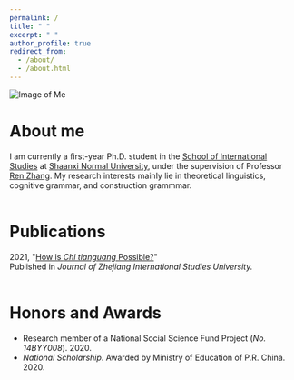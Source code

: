 ```yaml
---
permalink: /
title: " "
excerpt: " "
author_profile: true
redirect_from: 
  - /about/
  - /about.html
---
```

![Image of Me](https://hongjie-fu.github.io/images/grad.jpeg) 

# About me
I am currently a first-year Ph.D. student in the [School of International Studies](http://www.wyxy.snnu.edu.cn/) at [Shaanxi Normal University](https://www.snnu.edu.cn/), under the supervision of Professor [Ren Zhang](http://www.wyxy.snnu.edu.cn/info/1179/6333.htm). My research interests mainly lie in theoretical linguistics, cognitive grammar, and construction grammmar. <br><br>


# Publications
2021, "[How is *Chi tianguang* Possible?](https://kns.cnki.net/kcms/detail/detail.aspx?FileName=ZJJX202101013&DbName=CJFQ2021)" <br> Published in *Journal of Zhejiang International Studies University.* <br><br>


# Honors and Awards
*  Research member of a National Social Science Fund Project (*No. 14BYY008*). 2020.
*  *National Scholarship*.  Awarded by Ministry of Education of P.R. China. 2020.

<!---Activity and Service--->
<!---Experience--->
